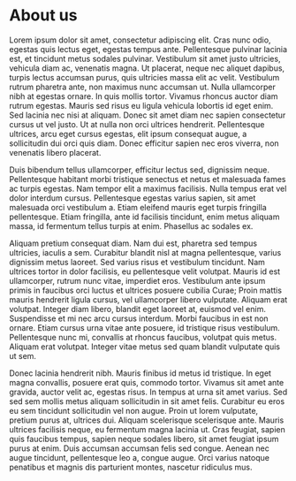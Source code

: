 # About us

Lorem ipsum dolor sit amet, consectetur adipiscing elit. Cras nunc odio, egestas quis lectus eget, egestas tempus ante. Pellentesque pulvinar lacinia est, et tincidunt metus sodales pulvinar. Vestibulum sit amet justo ultricies, vehicula diam ac, venenatis magna. Ut placerat, neque nec aliquet dapibus, turpis lectus accumsan purus, quis ultricies massa elit ac velit. Vestibulum rutrum pharetra ante, non maximus nunc accumsan ut. Nulla ullamcorper nibh at egestas ornare. In quis mollis tortor. Vivamus rhoncus auctor diam rutrum egestas. Mauris sed risus eu ligula vehicula lobortis id eget enim. Sed lacinia nec nisi at aliquam. Donec sit amet diam nec sapien consectetur cursus ut vel justo. Ut at nulla non orci ultrices hendrerit. Pellentesque ultrices, arcu eget cursus egestas, elit ipsum consequat augue, a sollicitudin dui orci quis diam. Donec efficitur sapien nec eros viverra, non venenatis libero placerat.

Duis bibendum tellus ullamcorper, efficitur lectus sed, dignissim neque. Pellentesque habitant morbi tristique senectus et netus et malesuada fames ac turpis egestas. Nam tempor elit a maximus facilisis. Nulla tempus erat vel dolor interdum cursus. Pellentesque egestas varius sapien, sit amet malesuada orci vestibulum a. Etiam eleifend mauris eget turpis fringilla pellentesque. Etiam fringilla, ante id facilisis tincidunt, enim metus aliquam massa, id fermentum tellus turpis at enim. Phasellus ac sodales ex.

Aliquam pretium consequat diam. Nam dui est, pharetra sed tempus ultricies, iaculis a sem. Curabitur blandit nisl at magna pellentesque, varius dignissim metus laoreet. Sed varius risus et vestibulum tincidunt. Nam ultrices tortor in dolor facilisis, eu pellentesque velit volutpat. Mauris id est ullamcorper, rutrum nunc vitae, imperdiet eros. Vestibulum ante ipsum primis in faucibus orci luctus et ultrices posuere cubilia Curae; Proin mattis mauris hendrerit ligula cursus, vel ullamcorper libero vulputate. Aliquam erat volutpat. Integer diam libero, blandit eget laoreet at, euismod vel enim. Suspendisse et mi nec arcu cursus interdum. Morbi faucibus in est non ornare. Etiam cursus urna vitae ante posuere, id tristique risus vestibulum. Pellentesque nunc mi, convallis at rhoncus faucibus, volutpat quis metus. Aliquam erat volutpat. Integer vitae metus sed quam blandit vulputate quis ut sem.

Donec lacinia hendrerit nibh. Mauris finibus id metus id tristique. In eget magna convallis, posuere erat quis, commodo tortor. Vivamus sit amet ante gravida, auctor velit ac, egestas risus. In tempus at urna sit amet varius. Sed sed sem mollis metus aliquam sollicitudin in sit amet felis. Curabitur eu eros eu sem tincidunt sollicitudin vel non augue. Proin ut lorem vulputate, pretium purus at, ultrices dui. Aliquam scelerisque scelerisque ante. Mauris ultrices facilisis neque, eu fermentum magna lacinia ut. Cras feugiat, sapien quis faucibus tempus, sapien neque sodales libero, sit amet feugiat ipsum purus at enim. Duis accumsan accumsan felis sed congue. Aenean nec augue tincidunt, pellentesque leo a, congue augue. Orci varius natoque penatibus et magnis dis parturient montes, nascetur ridiculus mus.